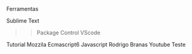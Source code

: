 Ferramentas

Sublime Text
>> Package Control
VScode

Tutorial
Mozzila Ecmascript6
Javascript Rodrigo Branas Youtube
Teste

